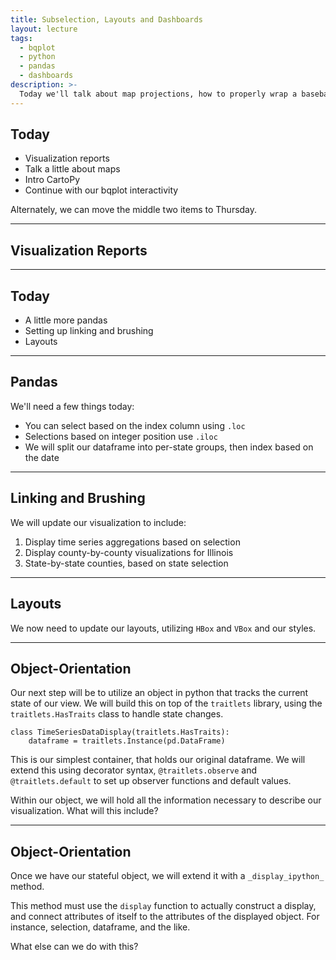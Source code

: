 ```yaml
---
title: Subselection, Layouts and Dashboards
layout: lecture
tags:
  - bqplot
  - python
  - pandas
  - dashboards
description: >-
  Today we'll talk about map projections, how to properly wrap a baseball, and continue with our dashboarding.
---
```


## Today

 * Visualization reports
 * Talk a little about maps
 * Intro CartoPy
 * Continue with our bqplot interactivity

Alternately, we can move the middle two items to Thursday.

---

## Visualization Reports

---

## Today

 * A little more pandas
 * Setting up linking and brushing
 * Layouts

---

## Pandas

We'll need a few things today:

 * You can select based on the index column using `.loc`
 * Selections based on integer position use `.iloc`
 * We will split our dataframe into per-state groups, then index based on the date

---

## Linking and Brushing

We will update our visualization to include:

 1. Display time series aggregations based on selection
 2. Display county-by-county visualizations for Illinois
 3. State-by-state counties, based on state selection

---

## Layouts

We now need to update our layouts, utilizing `HBox` and `VBox` and our styles.

---

## Object-Orientation

Our next step will be to utilize an object in python that tracks the current state of our view.  We will build this on top of the `traitlets` library, using the `traitlets.HasTraits` class to handle state changes.

```
class TimeSeriesDataDisplay(traitlets.HasTraits):
    dataframe = traitlets.Instance(pd.DataFrame)
```

This is our simplest container, that holds our original dataframe.  We will extend this using decorator syntax, `@traitlets.observe` and `@traitlets.default` to set up observer functions and default values.

Within our object, we will hold all the information necessary to describe our visualization.  What will this include?

---

## Object-Orientation

Once we have our stateful object, we will extend it with a `_display_ipython_` method.

This method must use the `display` function to actually construct a display, and connect attributes of itself to the attributes of the displayed object.  For instance, selection, dataframe, and the like.

What else can we do with this?
